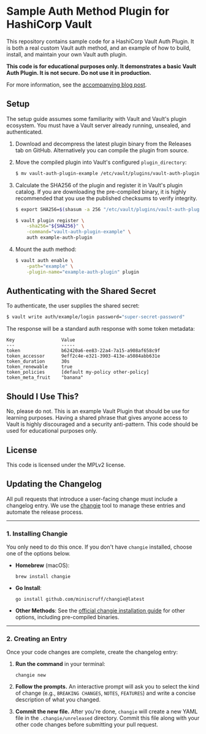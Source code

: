 # Sample Auth Method Plugin for HashiCorp Vault

This repository contains sample code for a HashiCorp Vault Auth Plugin. It is
both a real custom Vault auth method, and an example of how to build, install,
and maintain your own Vault auth plugin.

**This code is for educational purposes only. It demonstrates a basic Vault
Auth Plugin. It is not secure. Do not use it in production.**

For more information, see the [accompanying blog post](https://www.hashicorp.com/blog/building-a-vault-secure-plugin).

## Setup

The setup guide assumes some familiarity with Vault and Vault's plugin
ecosystem. You must have a Vault server already running, unsealed, and
authenticated.

1. Download and decompress the latest plugin binary from the Releases tab on
GitHub. Alternatively you can compile the plugin from source.

1. Move the compiled plugin into Vault's configured `plugin_directory`:

    ```sh
    $ mv vault-auth-plugin-example /etc/vault/plugins/vault-auth-plugin-example
    ```

1. Calculate the SHA256 of the plugin and register it in Vault's plugin catalog.
If you are downloading the pre-compiled binary, it is highly recommended that
you use the published checksums to verify integrity.

    ```sh
    $ export SHA256=$(shasum -a 256 "/etc/vault/plugins/vault-auth-plugin-example" | cut -d' ' -f1)

    $ vault plugin register \
        -sha256="${SHA256}" \
        -command="vault-auth-plugin-example" \
        auth example-auth-plugin
    ```

1. Mount the auth method:

    ```sh
    $ vault auth enable \
        -path="example" \
        -plugin-name="example-auth-plugin" plugin
    ```

## Authenticating with the Shared Secret

To authenticate, the user supplies the shared secret:

```sh
$ vault write auth/example/login password="super-secret-password"
```

The response will be a standard auth response with some token metadata:

```text
Key             	Value
---             	-----
token           	b62420a6-ee83-22a4-7a15-a908af658c9f
token_accessor  	9eff2c4e-e321-3903-413e-a5084abb631e
token_duration  	30s
token_renewable 	true
token_policies  	[default my-policy other-policy]
token_meta_fruit	"banana"
```

## Should I Use This?

No, please do not. This is an example Vault Plugin that should be use for
learning purposes. Having a shared phrase that gives anyone access to Vault is
highly discouraged and a security anti-pattern. This code should be used for
educational purposes only.

## License

This code is licensed under the MPLv2 license.

## Updating the Changelog

All pull requests that introduce a user-facing change must include a changelog
entry. We use the [changie](https://changie.dev/) tool to manage these entries
and automate the release process.

---
### 1. Installing Changie

You only need to do this once. If you don't have `changie` installed, choose one of the options below.

* **Homebrew** (macOS):
    ```shell
    brew install changie
    ```
* **Go Install**:
    ```shell
    go install github.com/miniscruff/changie@latest
    ```
* **Other Methods**:
  See the [official changie installation guide](https://changie.dev/guide/installation/) for other options, including pre-compiled binaries.

---
### 2. Creating an Entry

Once your code changes are complete, create the changelog entry:

1.  **Run the command** in your terminal:
    ```shell
    changie new
    ```
2.  **Follow the prompts.** An interactive prompt will ask you to select the
    kind of change (e.g., `BREAKING CHANGES`, `NOTES`, `FEATURES`) and write a concise description of
    what you changed.

3.  **Commit the new file.** After you're done, `changie` will create a new
    YAML file in the `.changie/unreleased` directory. Commit this file along with your other
    code changes before submitting your pull request.
